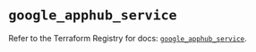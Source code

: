 # `google_apphub_service`

Refer to the Terraform Registry for docs: [`google_apphub_service`](https://registry.terraform.io/providers/hashicorp/google/5.30.0/docs/resources/apphub_service).
